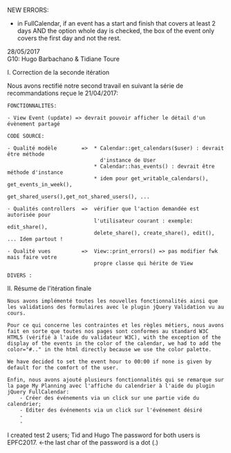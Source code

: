 NEW ERRORS:

- in FullCalendar, if an event has a start and finish that covers at least 2 days AND the option whole day is checked, the box of the event only covers the first day and not the rest.

28/05/2017      
G10: Hugo Barbachano & Tidiane Toure

I. Correction de la seconde itération

Nous avons rectifié notre second travail en suivant la série de recommandations reçue le 21/04/2017:

    FONCTIONNALITES:

    - View Event (update) => devrait pouvoir afficher le détail d'un évènement partagé 

    CODE SOURCE:
    
    - Qualité modèle        =>  * Calendar::get_calendars($user) : devrait être méthode 
                                  d'instance de User
                                * Calendar::has_events() : devrait être méthode d'instance
                                * idem pour get_writable_calendars(), get_events_in_week(), 
                                  get_shared_users(),get_not_shared_users(), ...

    - Qualités controllers  =>  vérifier que l'action demandée est autorisée pour 
                                l'utilisateur courant : exemple: edit_share(), 
                                delete_share(), create_share(), edit(), ... Idem partout !

    - Qualité vues          =>  View::print_errors() => pas modifier fwk mais faire votre 
                                propre classe qui hérite de View

    DIVERS :


II. Résume de l'itération finale

    Nous avons implémenté toutes les nouvelles fonctionnalités ainsi que les validations des formulaires avec le plugin jQuery Validation vu au cours.

    Pour ce qui concerne les contraintes et les règles métiers, nous avons fait en sorte que toutes nos pages sont conformes au standard W3C HTML5 (vérifié à l'aide du validateur W3C), with the exception of the display of the events in the color of the calendar, we had to add the color="#.." in the html directly because we use the color palette.

    We have decided to set the event hour to 00:00 if none is given by default for the comfort of the user.

    Enfin, nous avons ajouté plusieurs fonctionnalités qui se remarque sur la page My Planning avec l'affiche du calendrier à l'aide du plugin jQuery FullCalendar:
        - Créer des événements via un click sur une partie vide du calendrier;
        - Editer des événements via un click sur l'événement désiré
        -
        -



I created test 2 users; 
Tid and Hugo
The password for both users is EPFC2017.  <-the last char of the password is a dot (.)